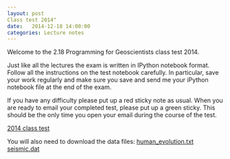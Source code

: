 ```yaml
---
layout: post
Class test 2014"
date:   2014-12-18 14:00:00
categories: Lecture notes
---
```


Welcome to the 2.18 Programming for Geoscientists class test 2014.

Just like all the lectures the exam is written in IPython notebook format. Follow all the instructions on the test notebook carefully. In particular, save your work regularly and make sure you save and send me your iPython notebook file at the end of the exam.

If you have any difficulty please put up a red sticky note as usual. When you are ready to email your completed test, please put up a green sticky. This should be the only time you open your email during the course of the test.

[2014 class test](http://nbviewer.ipython.org/url/raw.githubusercontent.com/ggorman/Introduction-to-programming-for-geoscientists/master/notebook/python_class_test_2014.ipynb)

You will also need to download the data files:
[human_evolution.txt](https://raw.githubusercontent.com/ggorman/Introduction-to-programming-for-geoscientists/master/notebook/data/human_evolution.txt)
[seismic.dat](https://raw.githubusercontent.com/ggorman/Introduction-to-programming-for-geoscientists/master/notebook/data/seismic.dat)

